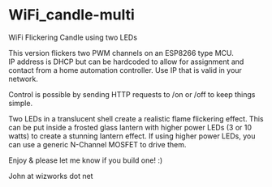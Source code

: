 # WiFi_candle-multi
WiFi Flickering Candle using two LEDs

This version flickers two PWM channels on an ESP8266 type MCU.  
IP address is DHCP but can be hardcoded to allow for assignment and contact
from a home automation controller.  Use IP that is valid in
your network.

Control is possible by sending HTTP requests to /on  or /off
to keep things simple.

Two LEDs in a translucent shell create a realistic flame flickering
effect.  This can be put inside a frosted glass lantern with higher power
LEDs (3 or 10 watts) to create a stunning lantern effect.  If using 
higher power LEDs, you can use a generic N-Channel MOSFET to 
drive them.  

Enjoy & please let me know if you build one!  :)

John at wizworks dot net
